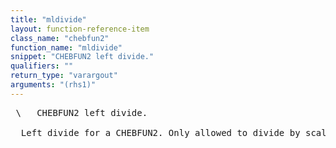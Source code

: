 ```yaml
---
title: "mldivide"
layout: function-reference-item
class_name: "chebfun2"
function_name: "mldivide"
snippet: "CHEBFUN2 left divide."
qualifiers: ""
return_type: "varargout"
arguments: "(rhs1)"
---
```


<pre class="help-text"> \   CHEBFUN2 left divide.
 
  Left divide for a CHEBFUN2. Only allowed to divide by scalars.
</pre>